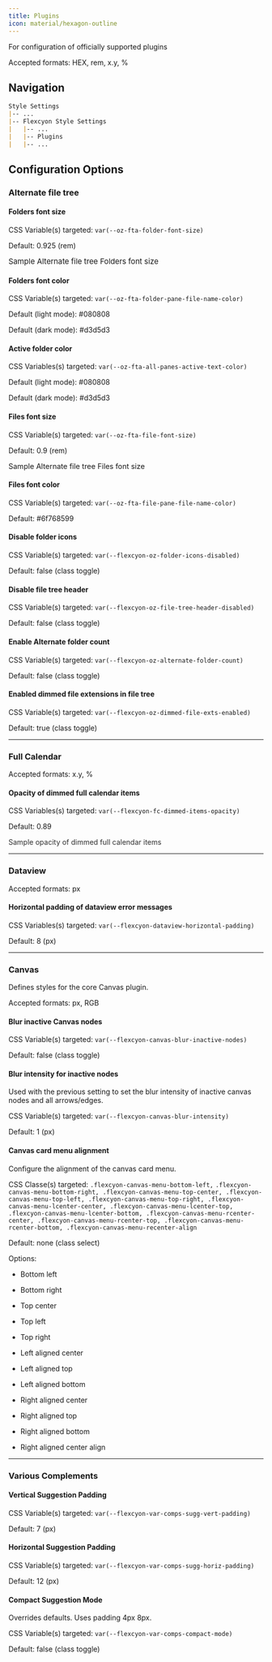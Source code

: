 ```yaml
---
title: Plugins
icon: material/hexagon-outline
---
```


For configuration of officially supported plugins

Accepted formats: HEX, rem, x.y, %

## Navigation

```md
Style Settings
|-- ...
|-- Flexcyon Style Settings
|   |-- ...
|   |-- Plugins
|   |-- ...
```

## Configuration Options

### Alternate file tree

#### Folders font size

CSS Variable(s) targeted: `var(--oz-fta-folder-font-size)`

Default: 0.925 (rem)

<span style="font-size: 0.925rem">Sample Alternate file tree Folders font size</span>

#### Folders font color

CSS Variable(s) targeted: `var(--oz-fta-folder-pane-file-name-color)`

Default (light mode):
<span class="col-sqr" style="background-color: #080808"></span> #080808

Default (dark mode):
<span class="col-sqr" style="background-color: #d3d5d3"></span> #d3d5d3

#### Active folder color

CSS Variables(s) targeted: `var(--oz-fta-all-panes-active-text-color)`

Default (light mode):
<span class="col-sqr" style="background-color: #080808"></span> #080808

Default (dark mode):
<span class="col-sqr" style="background-color: #d3d5d3"></span> #d3d5d3

#### Files font size

CSS Variable(s) targeted: `var(--oz-fta-file-font-size)`

Default: 0.9 (rem)

<span style="font-size: 0.9rem">Sample Alternate file tree Files font size</san>

#### Files font color

CSS Variable(s) targeted: `var(--oz-fta-file-pane-file-name-color)`

Default:
<span class="col-sqr" style="background-color: #6f768599"></span> #6f768599

#### Disable folder icons

CSS Variable(s) targeted: `var(--flexcyon-oz-folder-icons-disabled)`

Default: false (class toggle)

#### Disable file tree header

CSS Variable(s) targeted: `var(--flexcyon-oz-file-tree-header-disabled)`

Default: false (class toggle)

#### Enable Alternate folder count

CSS Variable(s) targeted: `var(--flexcyon-oz-alternate-folder-count)`

Default: false (class toggle)

#### Enabled dimmed file extensions in file tree

CSS Variable(s) targeted: `var(--flexcyon-oz-dimmed-file-exts-enabled)`

Default: true (class toggle)

___

### Full Calendar

Accepted formats: x.y, %

#### Opacity of dimmed full calendar items

CSS Variables(s) targeted: `var(--flexcyon-fc-dimmed-items-opacity)`

Default: 0.89

<span style="opacity: 0.89">Sample opacity of dimmed full calendar items</span>

___

### Dataview

Accepted formats: px

#### Horizontal padding of dataview error messages

CSS Variables(s) targeted: `var(--flexcyon-dataview-horizontal-padding)`

Default: 8 (px)

___

### Canvas

Defines styles for the core Canvas plugin.

Accepted formats: px, RGB

#### Blur inactive Canvas nodes

CSS Variable(s) targeted: `var(--flexcyon-canvas-blur-inactive-nodes)`

Default: false (class toggle)

#### Blur intensity for inactive nodes

Used with the previous setting to set the blur intensity of inactive canvas nodes
and all arrows/edges.

CSS Variable(s) targeted: `var(--flexcyon-canvas-blur-intensity)`

Default: 1 (px)

#### Canvas card menu alignment

Configure the alignment of the canvas card menu.

CSS Classe(s) targeted: `.flexcyon-canvas-menu-bottom-left,`
`
.flexcyon-canvas-menu-bottom-right, .flexcyon-canvas-menu-top-center,
.flexcyon-canvas-menu-top-left, .flexcyon-canvas-menu-top-right,
.flexcyon-canvas-menu-lcenter-center, .flexcyon-canvas-menu-lcenter-top,
.flexcyon-canvas-menu-lcenter-bottom, .flexcyon-canvas-menu-rcenter-center,
.flexcyon-canvas-menu-rcenter-top, .flexcyon-canvas-menu-rcenter-bottom, .flexcyon-canvas-menu-recenter-align
`

Default: none (class select)

Options:

- Bottom left

- Bottom right

- Top center

- Top left

- Top right

- Left aligned center

- Left aligned top

- Left aligned bottom

- Right aligned center

- Right aligned top

- Right aligned bottom

- Right aligned center align

___

### Various Complements
#### Vertical Suggestion Padding
CSS Variable(s) targeted: `var(--flexcyon-var-comps-sugg-vert-padding)`

Default: 7 (px)

#### Horizontal Suggestion Padding
CSS Variable(s) targeted: `var(--flexcyon-var-comps-sugg-horiz-padding)`

Default: 12 (px)

#### Compact Suggestion Mode
Overrides defaults. Uses padding 4px 8px.

CSS Variable(s) targeted: `var(--flexcyon-var-comps-compact-mode)`

Default: false (class toggle)

